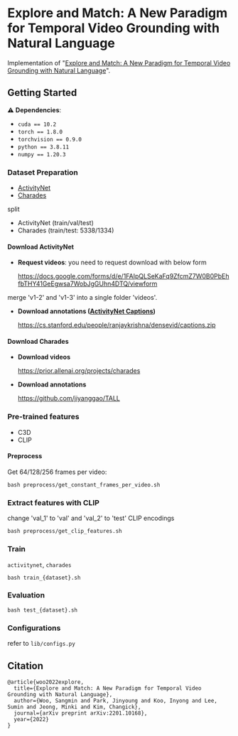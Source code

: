 # Explore and Match: A New Paradigm for Temporal Video Grounding with Natural Language

Implementation of "[Explore and Match: A New Paradigm for Temporal Video Grounding with Natural Language](https://arxiv.org/abs/2201.10168)".

## Getting Started
:warning: **Dependencies**:
- `cuda == 10.2`
- `torch == 1.8.0`
- `torchvision == 0.9.0`
- `python == 3.8.11`
- `numpy == 1.20.3`

### Dataset Preparation
- [ActivityNet](https://ieeexplore.ieee.org/document/7298698)
- [Charades](http://ai2-website.s3.amazonaws.com/publications/hollywood-homes.pdf)

split
- ActivityNet (train/val/test)
- Charades (train/test: 5338/1334)


#### Download ActivityNet
- **Request videos**: you need to request download with below form

	https://docs.google.com/forms/d/e/1FAIpQLSeKaFq9ZfcmZ7W0B0PbEhfbTHY41GeEgwsa7WobJgGUhn4DTQ/viewform

merge 'v1-2' and 'v1-3' into a single folder 'videos'.

- **Download annotations ([ActivityNet Captions](https://arxiv.org/abs/1705.00754))**

	https://cs.stanford.edu/people/ranjaykrishna/densevid/captions.zip

#### Download Charades
- **Download videos**
	
	https://prior.allenai.org/projects/charades

- **Download annotations** 

	https://github.com/jiyanggao/TALL


### Pre-trained features
- C3D
- CLIP


#### Preprocess
Get 64/128/256 frames per video:
```
bash preprocess/get_constant_frames_per_video.sh
```

### Extract features with CLIP
change 'val_1' to 'val' and 'val_2' to 'test'
CLIP encodings
```
bash preprocess/get_clip_features.sh
```

### Train
`activitynet`, `charades`
```
bash train_{dataset}.sh
```

### Evaluation
```
bash test_{dataset}.sh
```

### Configurations
refer to `lib/configs.py`


## Citation

    @article{woo2022explore,
      title={Explore and Match: A New Paradigm for Temporal Video Grounding with Natural Language},
      author={Woo, Sangmin and Park, Jinyoung and Koo, Inyong and Lee, Sumin and Jeong, Minki and Kim, Changick},
      journal={arXiv preprint arXiv:2201.10168},
      year={2022}
    }
